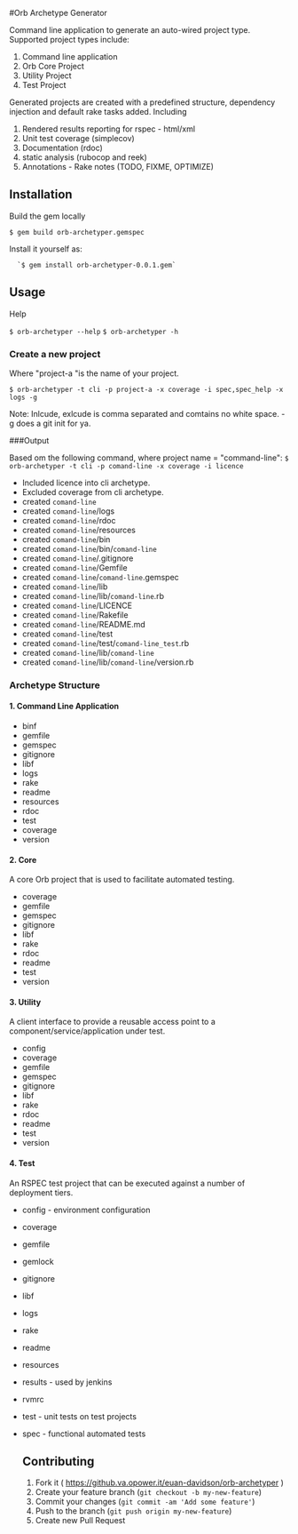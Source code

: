 #Orb Archetype Generator

Command line application to generate an auto-wired project type. 
Supported project types include:
1. Command line application
2. Orb Core Project
3. Utility Project 
4. Test Project

  Generated projects are created with a predefined structure, dependency injection and default rake tasks added. 
  Including
  1. Rendered results reporting for rspec - html/xml
  2. Unit test coverage (simplecov)
  3. Documentation (rdoc)
  4. static analysis (rubocop and reek)
  5. Annotations - Rake notes (TODO, FIXME, OPTIMIZE)

  ## Installation

  Build the gem locally

  `$ gem build orb-archetyper.gemspec`

  Install it yourself as:

      `$ gem install orb-archetyper-0.0.1.gem`

  ## Usage

  Help

  `$ orb-archetyper --help`
  `$ orb-archetyper -h`

  ### Create a new project
  Where "project-a "is the name of your project.

  `$ orb-archetyper -t cli -p project-a -x coverage -i spec,spec_help -x logs -g`

  Note: Inlcude, exlcude is comma separated and comtains no white space.
  -g does a git init for ya.

  ###Output

  Based om the following command, where project name = "command-line":
  `$ orb-archetyper -t cli -p comand-line -x coverage -i licence`

* Included licence into cli archetype.
* Excluded coverage from cli archetype.
* created `comand-line`
* created `comand-line`/logs
* created `comand-line`/rdoc
* created `comand-line`/resources
* created `comand-line`/bin
* created `comand-line`/bin/`comand-line`
* created `comand-line`/.gitignore
* created `comand-line`/Gemfile
* created `comand-line`/`comand-line`.gemspec
* created `comand-line`/lib
* created `comand-line`/lib/`comand-line`.rb
* created `comand-line`/LICENCE
* created `comand-line`/Rakefile
* created `comand-line`/README.md
* created `comand-line`/test
* created `comand-line`/test/`comand-line_test`.rb
* created `comand-line`/lib/`comand-line`
* created `comand-line`/lib/`comand-line`/version.rb
  
### Archetype Structure

#### 1. Command Line Application

* binf
* gemfile
* gemspec
* gitignore 
* libf 
* logs
* rake 
* readme
* resources
* rdoc
* test
* coverage
* version

#### 2. Core 
A core Orb project that is used to facilitate automated testing. 

* coverage
* gemfile
* gemspec
* gitignore
* libf
* rake
* rdoc
* readme
* test
* version

#### 3. Utility
A client interface to provide a reusable access point to a component/service/application under test.

 * config
 * coverage
 * gemfile 
 * gemspec 
 * gitignore
 * libf 
 * rake
 * rdoc
 * readme
 * test
 * version  

#### 4. Test
An RSPEC test project that can be executed against a number of deployment tiers.

* config - environment configuration 
* coverage
* gemfile
* gemlock
* gitignore
* libf
* logs
* rake
* readme
* resources
* results - used by jenkins
* rvmrc
* test - unit tests on test projects
* spec - functional automated tests

  ## Contributing

  1. Fork it ( https://github.va.opower.it/euan-davidson/orb-archetyper )
  2. Create your feature branch (`git checkout -b my-new-feature`)
  3. Commit your changes (`git commit -am 'Add some feature'`)
  4. Push to the branch (`git push origin my-new-feature`)
  5. Create new Pull Request
